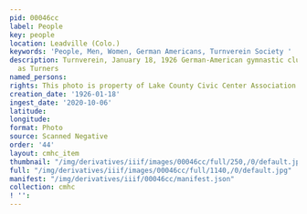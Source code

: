 ```yaml
---
pid: 00046cc
label: People
key: people
location: Leadville (Colo.)
keywords: 'People, Men, Women, German Americans, Turnverein Society '
description: Turnverein, January 18, 1926 German-American gymnastic club also known
  as Turners
named_persons: 
rights: This photo is property of Lake County Civic Center Association.
creation_date: '1926-01-18'
ingest_date: '2020-10-06'
latitude: 
longitude: 
format: Photo
source: Scanned Negative
order: '44'
layout: cmhc_item
thumbnail: "/img/derivatives/iiif/images/00046cc/full/250,/0/default.jpg"
full: "/img/derivatives/iiif/images/00046cc/full/1140,/0/default.jpg"
manifest: "/img/derivatives/iiif/00046cc/manifest.json"
collection: cmhc
! '': 
---
```


